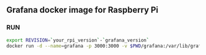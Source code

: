 Grafana docker image for Raspberry Pi
---
### RUN

```bash
export REVISION=`your_rpi_version`-`grafana_version`
docker run -d --name=grafana -p 3000:3000 -v $PWD/grafana:/var/lib/grafana yowidin/grafana-rpi
```

